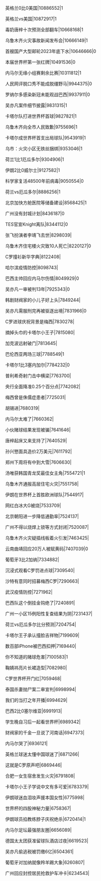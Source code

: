英格兰0比0美国|10886552|1

英格兰vs美国|10872917|1

毒奶唐梓十次预测全部翻车|10668168|1

乌鲁木齐火灾事故新闻发布会|10666149|1

首艘国产大型邮轮2023年底下水|10646666|0

本届世界杯第一张红牌|10491536|0

内马尔无缘小组赛剩余比赛|10311812|1

人民网评脱口秀不能成脱缰野马|9944375|0

罗纳尔多感染新冠未能观战巴西|9937911|0

吴亦凡案件细节披露|9831315|1

卡塔尔队打进世界杯首球|9827821|1

乌鲁木齐向全市人民致歉|9755696|1

卡塔尔成世界杯首支出局球队|9543919|1

乌市：火灾小区无铁丝捆绑|9353046|1

荷兰1比1厄瓜多尔|9304906|1

伊朗2比0威尔士|9127582|1

科学家复活48500年前病毒|9050554|0

荷兰vs厄瓜多尔|8886256|1

北京加快方舱医院等储备建设|8568425|1

广州没有封城计划|8436187|0

TES官宣Knight离队|8344112|0

张飞扮演者李靖飞去世|8298039|

乌鲁木齐住宅楼火灾致10人死亡|8220127|0

C罗撞衫新华字典|8122408|

哈尔滨疫情防控|8098743|

巴西主帅回应内马尔伤情|8049929|0

吴亦凡一审被判13年|7925343|0

韩剧财阀家的小儿子好上头|7849244|

吴亦凡需服刑完再被驱逐出境|7831966|0

C罗进球庆祝背景是梅西|7830278|

摘掉头巾的卡塔尔小王子|7815080|

加克波远射破门|7813645|

巴伦西亚两场三球|7788549|1

卡塔尔1比3塞内加尔|7784232|0

普利希奇射门击中横梁|7763700|

央行全面降准0.25个百分点|7742082|

梅西曾是侏儒症患者|7725031|

胡锡进|7680319|

内马尔太难了|7660362|

小伙赌球结果发现被骗|7641646|

唐梓起床又来支持了|7640529|

孙兴慜面具造价2万美元|7611792|

郑州下周将有中到大雪|7606630|

汤唯获韩国青龙奖最佳女主角|7554721|1

乌鲁木齐通报高层住宅火灾|7551758|

伊朗在世界杯上首胜欧洲球队|7544917|

网红白冰大G被烧|7533709|

北京朝阳进一步降低通勤率|7524137|

广州不得以烧焊上锁等方式封闭|7520087|

乌鲁木齐火灾疑插线板着火引发|7463425|

云南曲靖回应20万人被赋黄码|7407039|0

葡萄牙3比2加纳|7334882|

沉浸式观看C罗罚进点球|7309540|

沙特有意同时招募梅西C罗|7290663|

武汉疫情防控|7271962|

巴西队这个倒挂金钩绝了|7240891|

广州一小区15例阳性复查结果为阴|7231437|

荷兰vs厄瓜多尔比分预测|7204754|

卡塔尔王子承认撞脸吉祥物|7199609|

数百部iPhone被巴西扣押|7169440|

你不知道的赌球危害|7100583|1

鞠婧祎亮片长裙造型|7082980|

C罗世界杯开门红|7059468|

泰国杀妻抛尸案二审宣判|6998994|

我们的当打之年开播|6994629|

巴西2比0塞尔维亚|6991913|

学生晚自习后一起看世界杯|6989342|

财阀家的千金一旦说了河南话|6947373|

内马尔哭了|6936121|

英格兰球迷太懂中国球迷了|6871266|

这就是C罗原声吧|6869446|

合肥一女生宿舍发生火灾|6791808|

卡塔尔小王子学说中文有多可爱|6783379|

伊朗球迷血泪妆声援本国女性|6775998|

世界杯的四股神秘力量|6758367|

伊朗球员掐教练脖子庆祝绝杀|6720414|1

内马尔足坛最强朋友圈|6656089|

德国太太团获准留球队酒店过夜|6619523|

吴亦凡偷逃税被罚缴6亿|6504361|

葡萄牙对加纳就像羚羊踢大象|6260807|

广州回应封控居民抢救护车冲卡|6234543|

